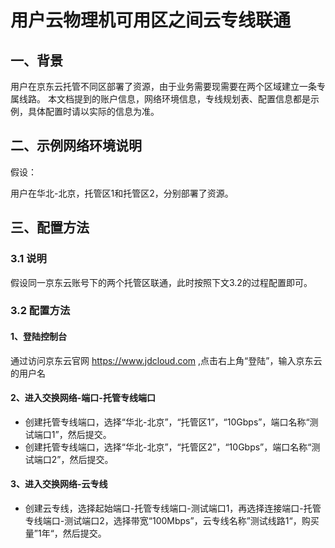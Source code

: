# 用户云物理机可用区之间云专线联通

## 一、背景

用户在京东云托管不同区部署了资源，由于业务需要现需要在两个区域建立一条专属线路。
本文档提到的账户信息，网络环境信息，专线规划表、配置信息都是示例，具体配置时请以实际的信息为准。

## 二、示例网络环境说明

假设：

用户在华北-北京，托管区1和托管区2，分别部署了资源。
 
## 三、配置方法

### 3.1 说明

假设同一京东云账号下的两个托管区联通，此时按照下文3.2的过程配置即可。

### 3.2 配置方法

#### 1、登陆控制台

通过访问京东云官网 https://www.jdcloud.com ,点击右上角“登陆”，输入京东云的用户名

#### 2、进入交换网络-端口-托管专线端口

- 创建托管专线端口，选择“华北-北京”，“托管区1”，“10Gbps”，端口名称“测试端口1”，然后提交。
- 创建托管专线端口，选择“华北-北京”，“托管区2”，“10Gbps”，端口名称“测试端口2”，然后提交。

#### 3、进入交换网络-云专线

- 创建云专线，选择起始端口-托管专线端口-测试端口1，再选择连接端口-托管专线端口-测试端口2，选择带宽“100Mbps”，云专线名称”测试线路1“，购买量”1年“，然后提交。

